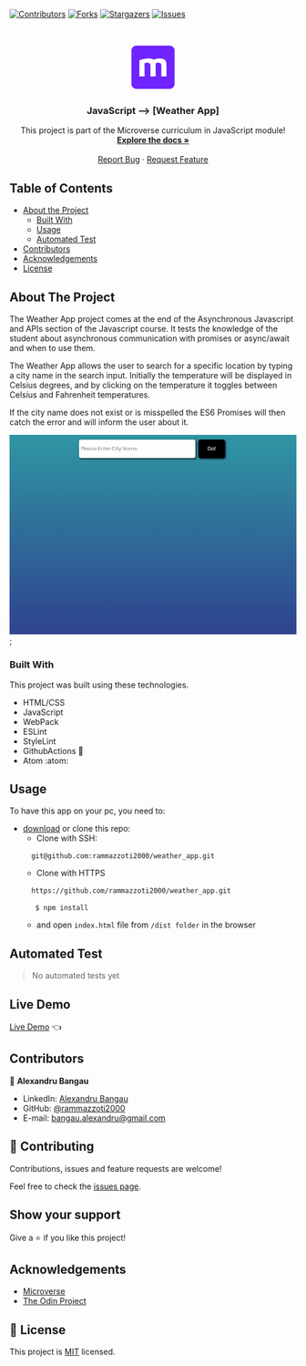 <!--
*** Thanks for checking out this README Template. If you have a suggestion that would
*** make this better, please fork the repo and create a pull request or simply open
*** an issue with the tag "enhancement".
*** Thanks again! Now go create something AMAZING! :D
-->

<!-- PROJECT SHIELDS -->
<!--
*** I'm using markdown "reference style" links for readability.
*** Reference links are enclosed in brackets [ ] instead of parentheses ( ).
*** See the bottom of this document for the declaration of the reference variables
*** for contributors-url, forks-url, etc. This is an optional, concise syntax you may use.
*** https://www.markdownguide.org/basic-syntax/#reference-style-links
-->
[![Contributors][contributors-shield]][contributors-url]
[![Forks][forks-shield]][forks-url]
[![Stargazers][stars-shield]][stars-url]
[![Issues][issues-shield]][issues-url]


<!-- PROJECT LOGO -->
<br />
<p align="center">
  <a href="https://github.com/rammazzoti2000/weather_app">
    <img src="src/assets/readme/microverse.png" alt="Logo" width="80" height="80">
  </a>

  <h3 align="center">JavaScript --> [Weather App]</h3>

  <p align="center">
    This project is part of the Microverse curriculum in JavaScript module!
    <br />
    <a href="https://github.com/rammazzoti2000/weather_app"><strong>Explore the docs »</strong></a>
    <br />
    <br />
    <a href="https://github.com/rammazzoti2000/weather_app/issues">Report Bug</a>
    ·
    <a href="https://github.com/rammazzoti2000/weather_app/issues">Request Feature</a>

  </p>
</p>

<!-- TABLE OF CONTENTS -->
## Table of Contents

* [About the Project](#about-the-project)
  * [Built With](#built-with)
  * [Usage](#usage)
  * [Automated Test](#automated-test)
* [Contributors](#contributors)
* [Acknowledgements](#acknowledgements)
* [License](#license)

<!-- ABOUT THE PROJECT -->
## About The Project

The Weather App project comes at the end of the Asynchronous Javascript and APIs section of the Javascript course. It tests the knowledge of the student about asynchronous communication with promises or async/await and when to use them.

The Weather App allows the user to search for a specific location by typing a city name in the search input.
Initially the temperature will be displayed in Celsius degrees, and by clicking on the temperature it toggles between Celsius and Fahrenheit temperatures.

If the city name does not exist or is misspelled the ES6 Promises will then catch the error and will inform the user about it.

![screenshot](src/assets/readme/screenshot.gif);

### Built With
This project was built using these technologies.
* HTML/CSS
* JavaScript
* WebPack
* ESLint
* StyleLint
* GithubActions :muscle:
* Atom :atom:

<!-- INSTALLATION -->
## Usage

To have this app on your pc, you need to:
* [download](https://github.com/rammazzoti2000/weather_app/archive/develop.zip) or clone this repo:
  - Clone with SSH:
  ```
    git@github.com:rammazzoti2000/weather_app.git
  ```
  - Clone with HTTPS
  ```
    https://github.com/rammazzoti2000/weather_app.git
  ```
  ```$ cd weather_app
     $ npm install
  ```
  - and open `index.html` file from `/dist folder` in the browser

## Automated Test
 > No automated tests yet

## Live Demo

[Live Demo](https://raw.githack.com/rammazzoti2000/weather_app/feature/readme_instructions/dist/index.html) :point_left:

<!-- CONTACT -->
## Contributors

👤 **Alexandru Bangau**

- LinkedIn: [Alexandru Bangau](https://www.linkedin.com/in/alexandru-bangau/)
- GitHub: [@rammazzoti2000](https://github.com/rammazzoti2000)
- E-mail: bangau.alexandru@gmail.com

## :handshake: Contributing

Contributions, issues and feature requests are welcome!

Feel free to check the [issues page](https://github.com/rammazzoti2000/weather_app/issues).

## Show your support

Give a :star: if you like this project!


<!-- ACKNOWLEDGEMENTS -->
## Acknowledgements
* [Microverse](https://www.microverse.org/)
* [The Odin Project](https://www.theodinproject.com/)

<!-- MARKDOWN LINKS & IMAGES -->
<!-- https://www.markdownguide.org/basic-syntax/#reference-style-links -->
[contributors-shield]: https://img.shields.io/github/contributors/rammazzoti2000/weather_app.svg?style=flat-square
[contributors-url]: https://github.com/rammazzoti2000/weather_app/graphs/contributors
[forks-shield]: https://img.shields.io/github/forks/rammazzoti2000/weather_app.svg?style=flat-square
[forks-url]: https://github.com/rammazzoti2000/weather_app/network/members
[stars-shield]: https://img.shields.io/github/stars/rammazzoti2000/weather_app.svg?style=flat-square
[stars-url]: https://github.com/rammazzoti2000/weather_app/stargazers
[issues-shield]: https://img.shields.io/github/issues/rammazzoti2000/weather_app.svg?style=flat-square
[issues-url]: https://github.com/rammazzoti2000/weather_app/issues

## 📝 License

This project is [MIT](https://opensource.org/licenses/MIT) licensed.

